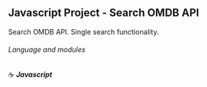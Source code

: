 ## Javascript Project - Search OMDB API

Search OMDB API. Single search functionality.

###### Language and modules

:coffee: **_Javascript_**
